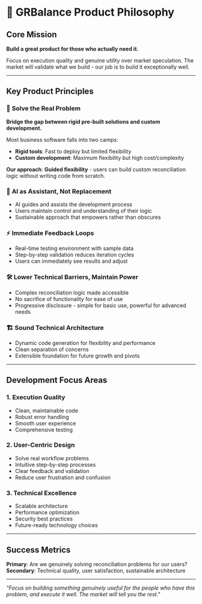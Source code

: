 # 🎯 GRBalance Product Philosophy

## Core Mission
**Build a great product for those who actually need it.**

Focus on execution quality and genuine utility over market speculation. The market will validate what we build - our job is to build it exceptionally well.

---

## Key Product Principles

### 🎯 **Solve the Real Problem**
**Bridge the gap between rigid pre-built solutions and custom development.**

Most business software falls into two camps:
- **Rigid tools**: Fast to deploy but limited flexibility 
- **Custom development**: Maximum flexibility but high cost/complexity

**Our approach**: **Guided flexibility** - users can build custom reconciliation logic without writing code from scratch.

### 🤖 **AI as Assistant, Not Replacement**
- AI guides and assists the development process
- Users maintain control and understanding of their logic
- Sustainable approach that empowers rather than obscures

### ⚡ **Immediate Feedback Loops**
- Real-time testing environment with sample data
- Step-by-step validation reduces iteration cycles
- Users can immediately see results and adjust

### 🛠️ **Lower Technical Barriers, Maintain Power**
- Complex reconciliation logic made accessible
- No sacrifice of functionality for ease of use
- Progressive disclosure - simple for basic use, powerful for advanced needs

### 🏗️ **Sound Technical Architecture**
- Dynamic code generation for flexibility and performance
- Clean separation of concerns
- Extensible foundation for future growth and pivots

---

## Development Focus Areas

### 1. **Execution Quality**
- Clean, maintainable code
- Robust error handling
- Smooth user experience
- Comprehensive testing

### 2. **User-Centric Design**
- Solve real workflow problems
- Intuitive step-by-step processes
- Clear feedback and validation
- Reduce user frustration and confusion

### 3. **Technical Excellence**
- Scalable architecture
- Performance optimization
- Security best practices
- Future-ready technology choices

---

## Success Metrics

**Primary**: Are we genuinely solving reconciliation problems for our users?
**Secondary**: Technical quality, user satisfaction, sustainable architecture

---

*"Focus on building something genuinely useful for the people who have this problem, and execute it well. The market will tell you the rest."* 